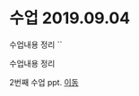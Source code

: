 # 수업 2019.09.04

수업내용 정리
``
<p>수업내용 정리</p>
  2번째 수업 ppt. <a href="https://github.com/InseopEom/php_201640125">이동</a>
